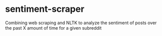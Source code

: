 # sentiment-scraper
Combining web scraping and NLTK to analyze the sentiment of posts over the past X amount of time for a given subreddit 
